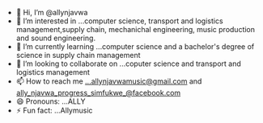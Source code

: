 - 👋 Hi, I’m @allynjavwa
- 👀 I’m interested in ...computer science, transport and logistics management,supply chain, mechanichal engineering, music production and sound engineering.
- 🌱 I’m currently learning ...computer science and a bachelor's degree of science in supply chain management
- 💞️ I’m looking to collaborate on ...coputer science and transport and logistics management
- 📫 How to reach me ...allynjavwamusic@gmail.com and ally_njavwa_progress_simfukwe_@facebook.com
- 😄 Pronouns: ...ALLY
- ⚡ Fun fact: ...Allymusic

<!---
allynjavwa/allynjavwa is a ✨ special ✨ repository because its `README.md` (this file) appears on your GitHub profile.
You can click the Preview link to take a look at your changes.
--->
